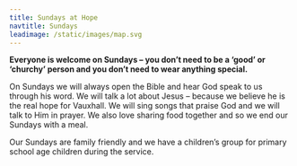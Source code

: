 ```yaml
---
title: Sundays at Hope
navtitle: Sundays
leadimage: /static/images/map.svg
---
```


**Everyone is welcome on Sundays – you don’t need to be a ‘good’ or ‘churchy’ person and you don’t need to wear anything special.**

On Sundays we will always open the Bible and hear God speak to us through his word. We will talk a lot about Jesus – because we believe he is the real hope for Vauxhall. We will sing songs that praise God and we will talk to Him in prayer. We also love sharing food together and so we end our Sundays with a meal.

Our Sundays are family friendly and we have a children’s group for primary school age children during the service.
